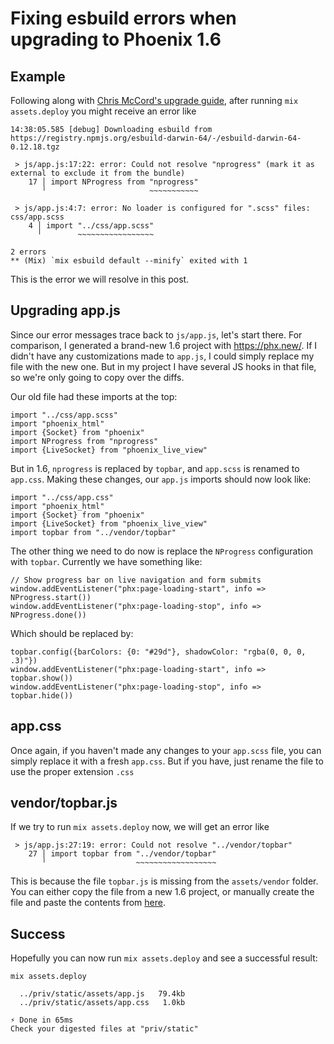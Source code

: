 # Fixing esbuild errors when upgrading to Phoenix 1.6

## Example

Following along with [Chris McCord's upgrade guide](https://gist.github.com/chrismccord/2ab350f154235ad4a4d0f4de6decba7b), after running `mix assets.deploy` you might receive an error like
```
14:38:05.585 [debug] Downloading esbuild from https://registry.npmjs.org/esbuild-darwin-64/-/esbuild-darwin-64-0.12.18.tgz

 > js/app.js:17:22: error: Could not resolve "nprogress" (mark it as external to exclude it from the bundle)
    17 │ import NProgress from "nprogress"
       ╵                       ~~~~~~~~~~~

 > js/app.js:4:7: error: No loader is configured for ".scss" files: css/app.scss
    4 │ import "../css/app.scss"
      ╵        ~~~~~~~~~~~~~~~~~

2 errors
** (Mix) `mix esbuild default --minify` exited with 1
```
This is the error we will resolve in this post.

## Upgrading app.js

Since our error messages trace back to `js/app.js`, let's start there.  For comparison, I generated a brand-new 1.6 project with https://phx.new/.  If I didn't have any customizations made to `app.js`, I could simply replace my file with the new one.  But in my project I have several JS hooks in that file, so we're only going to copy over the diffs.

Our old file had these imports at the top:
```
import "../css/app.scss"
import "phoenix_html"
import {Socket} from "phoenix"
import NProgress from "nprogress"
import {LiveSocket} from "phoenix_live_view"
```

But in 1.6, `nprogress` is replaced by `topbar`, and `app.scss` is renamed to `app.css`.  Making these changes, our `app.js` imports should now look like:
```
import "../css/app.css"
import "phoenix_html"
import {Socket} from "phoenix"
import {LiveSocket} from "phoenix_live_view"
import topbar from "../vendor/topbar"
```

The other thing we need to do now is replace the `NProgress` configuration with `topbar`.  Currently we have something like:
```
// Show progress bar on live navigation and form submits
window.addEventListener("phx:page-loading-start", info => NProgress.start())
window.addEventListener("phx:page-loading-stop", info => NProgress.done())
```
Which should be replaced by:
```
topbar.config({barColors: {0: "#29d"}, shadowColor: "rgba(0, 0, 0, .3)"})
window.addEventListener("phx:page-loading-start", info => topbar.show())
window.addEventListener("phx:page-loading-stop", info => topbar.hide())
```

## app.css

Once again, if you haven't made any changes to your `app.scss` file, you can simply replace it with a fresh `app.css`.  But if you have, just rename the file to use the proper extension `.css`

## vendor/topbar.js

If we try to run `mix assets.deploy` now, we will get an error like
```
 > js/app.js:27:19: error: Could not resolve "../vendor/topbar"
    27 │ import topbar from "../vendor/topbar"
       ╵                    ~~~~~~~~~~~~~~~~~~
```
This is because the file `topbar.js` is missing from the `assets/vendor` folder.  You can either copy the file from a new 1.6 project, or manually create the file and paste the contents from [here](https://github.com/buunguyen/topbar/blob/master/topbar.js).

## Success

Hopefully you can now run `mix assets.deploy` and see a successful result:
```
mix assets.deploy

  ../priv/static/assets/app.js   79.4kb
  ../priv/static/assets/app.css   1.0kb

⚡ Done in 65ms
Check your digested files at "priv/static"
```
